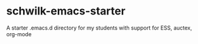 schwilk-emacs-starter
=====================

A starter .emacs.d directory for my students with support for ESS, auctex, org-mode
